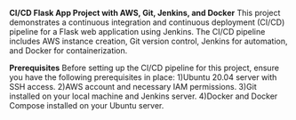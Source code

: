 **CI/CD Flask App Project with AWS, Git, Jenkins, and Docker**
This project demonstrates a continuous integration and continuous deployment (CI/CD) pipeline for a Flask web application using Jenkins. 
The CI/CD pipeline includes AWS instance creation, Git version control, Jenkins for automation, and Docker for containerization.

**Prerequisites**
Before setting up the CI/CD pipeline for this project, ensure you have the following prerequisites in place:
1)Ubuntu 20.04 server with SSH access.
2)AWS account and necessary IAM permissions.
3)Git installed on your local machine and Jenkins server.
4)Docker and Docker Compose installed on your Ubuntu server.
